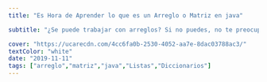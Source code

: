 ```yaml
---
title: "Es Hora de Aprender lo que es un Arreglo o Matriz en java"

subtitle: "¿Se puede trabajar con arreglos? Si no puedes, no te preocupes aquí, aprenderás qué es una matriz y cómo trabajar con ellas."

cover: "https://ucarecdn.com/4cc6fa0b-2530-4052-aa7e-8dac03788ac3/"
textColor: "white"
date: "2019-11-11"
tags: ["arreglo","matriz","java","Listas","Diccionarios"]
---
```

